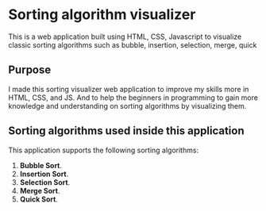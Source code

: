 # Sorting algorithm visualizer

This is a web application built using HTML, CSS, Javascript to visualize classic sorting algorithms such as bubble, insertion, selection, merge, quick 

## Purpose

I made this sorting visualizer web application to improve my skills more in
HTML, CSS, and JS. And to help the beginners in programming to gain more knowledge and understanding on sorting algorithms by visualizing them.

## Sorting algorithms used inside this application

This application supports the following sorting algorithms:

1. **Bubble Sort**.
2. **Insertion Sort**.
3. **Selection Sort**.
4. **Merge Sort**.
5. **Quick Sort**.
